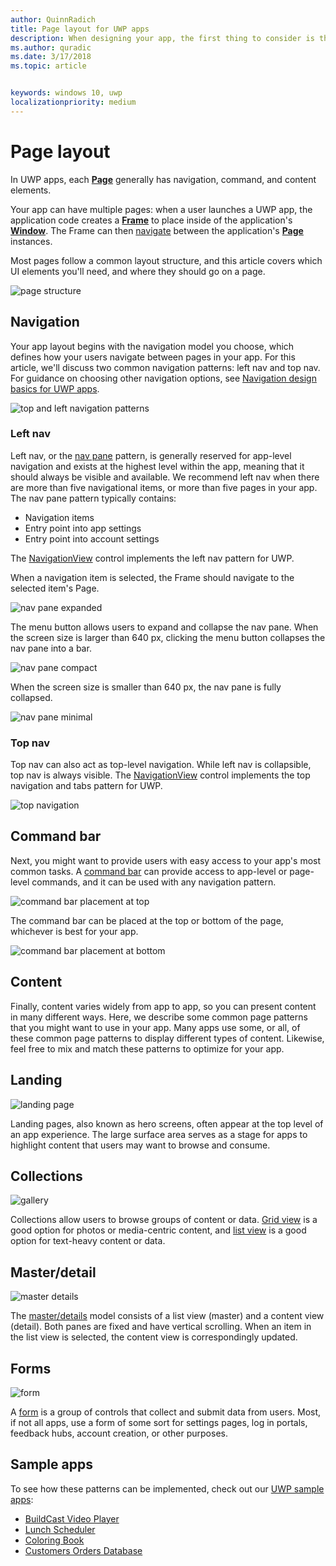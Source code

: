 ```yaml
---
author: QuinnRadich
title: Page layout for UWP apps
description: When designing your app, the first thing to consider is the layout structure. This article covers the common structure of basic page layouts, including which UI elements you'll need, and where they should go on a page. In UWP apps, each page generally has navigation, command, and content elements.  
ms.author: quradic
ms.date: 3/17/2018
ms.topic: article


keywords: windows 10, uwp
localizationpriority: medium
---
```


# Page layout

In UWP apps, each [**Page**](https://docs.microsoft.com/uwp/api/Windows.UI.Xaml.Controls.Page) generally has navigation, command, and content elements. 

Your app can have multiple pages: when a user launches a UWP app, the application code creates a [**Frame**](https://docs.microsoft.com/uwp/api/Windows.UI.Xaml.Controls.Frame) to place inside of the application's [**Window**](https://docs.microsoft.com/uwp/api/windows.ui.xaml.window). The Frame can then [navigate](../basics/navigate-between-two-pages.md) between the application's [**Page**](https://docs.microsoft.com/uwp/api/Windows.UI.Xaml.Controls.Page) instances. 

Most pages follow a common layout structure, and this article covers which UI elements you'll need, and where they should go on a page. 

![page structure](images/page-components.svg)

## Navigation
Your app layout begins with the navigation model you choose, which defines how your users navigate between pages in your app. For this article, we'll discuss two common navigation patterns: left nav and top nav. For guidance on choosing other navigation options, see [Navigation design basics for UWP apps](../basics/navigation-basics.md).

![top and left navigation patterns](images/top-left-nav.svg)

### Left nav
Left nav, or the [nav pane](../controls-and-patterns/navigationview.md) pattern, is generally reserved for app-level navigation and exists at the highest level within the app, meaning that it should always be visible and available. We recommend left nav when there are more than five navigational items, or more than five pages in your app. The nav pane pattern typically contains:
- Navigation items
- Entry point into app settings
- Entry point into account settings

The [NavigationView](https://docs.microsoft.com/uwp/api/windows.ui.xaml.controls.navigationview) control implements the left nav pattern for UWP.

When a navigation item is selected, the Frame should navigate to the selected item's Page.

![nav pane expanded](images/navview-expanded.svg)

The menu button allows users to expand and collapse the nav pane. When the screen size is larger than 640 px, clicking the menu button collapses the nav pane into a bar.

![nav pane compact](images/navview-compact.svg)

When the screen size is smaller than 640 px, the nav pane is fully collapsed.

![nav pane minimal](images/navview-minimal.svg)

### Top nav

Top nav can also act as top-level navigation. While left nav is collapsible, top nav is always visible. The [NavigationView](../controls-and-patterns/navigationview.md) control implements the top navigation and tabs pattern for UWP.

![top navigation](images/pivot-large.svg)

## Command bar

Next, you might want to provide users with easy access to your app's most common tasks. A [command bar](../controls-and-patterns/app-bars.md) can provide access to app-level or page-level commands, and it can be used with any navigation pattern.

![command bar placement at top ](images/app-bar-desktop.svg)

The command bar can be placed at the top or bottom of the page, whichever is best for your app.

![command bar placement at bottom](images/app-bar-mobile.svg)

## Content

Finally, content varies widely from app to app, so you can present content in many different ways. Here, we describe some common page patterns that you might want to use in your app. Many apps use some, or all, of these common page patterns to display different types of content. Likewise, feel free to mix and match these patterns to optimize for your app.

## Landing

![landing page](images/hero-screen.svg)

Landing pages, also known as hero screens, often appear at the top level of an app experience. The large surface area serves as a stage for apps to highlight content that users may want to browse and consume.

## Collections

![gallery](images/gridview.svg)

Collections allow users to browse groups of content or data. [Grid view](../controls-and-patterns/item-templates-gridview.md) is a good option for photos or media-centric content, and [list view](../controls-and-patterns/item-templates-listview.md) is a good option for text-heavy content or data.

## Master/detail

![master details](images/master-detail.svg)

The [master/details](../controls-and-patterns/master-details.md) model consists of a list view (master) and a content view (detail). Both panes are fixed and have vertical scrolling. When an item in the list view is selected, the content view is correspondingly updated. 

## Forms
![form](images/form.svg)

A [form](../controls-and-patterns/forms.md) is a group of controls that collect and submit data from users. Most, if not all apps, use a form of some sort for settings pages, log in portals, feedback hubs, account creation, or other purposes. 

## Sample apps
To see how these patterns can be implemented, check out our [UWP sample apps](https://developer.microsoft.com/en-us/windows/samples):
- [BuildCast Video Player](https://github.com/Microsoft/BuildCast)
- [Lunch Scheduler](https://github.com/Microsoft/Windows-appsample-lunch-scheduler)
- [Coloring Book](https://github.com/Microsoft/Windows-appsample-coloringbook)
- [Customers Orders Database](https://github.com/Microsoft/Windows-appsample-customers-orders-database)